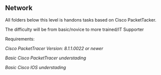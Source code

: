 ## Network

All folders below this level is handons tasks based on Cisco PacketTacker. 

The difficulty will be from basic/novice to more trained/IT Supporter



Requirements:

*Cisco PacketTracer Version: 8.1.1.0022 or newer*

*Basic Cisco PacketTracer understading*

*Basic Cisco IOS understading* 
